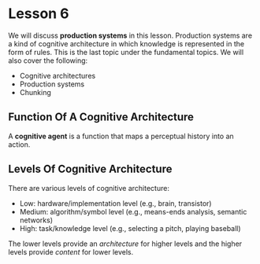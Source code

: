 # Lesson 6

We will discuss **production systems** in this lesson. Production systems are a kind of cognitive architecture in which knowledge is represented in the form of rules. This is the last topic under the fundamental topics. We will also cover the following:

- Cognitive architectures
- Production systems
- Chunking

## Function Of A Cognitive Architecture

A **cognitive agent** is a function that maps a perceptual history into an action.

## Levels Of Cognitive Architecture

There are various levels of cognitive architecture:

- Low: hardware/implementation level (e.g., brain, transistor)
- Medium: algorithm/symbol level (e.g., means-ends analysis, semantic networks)
- High: task/knowledge level (e.g., selecting a pitch, playing baseball)

The lower levels provide an _architecture_ for higher levels and the higher levels provide _content_ for lower levels.
